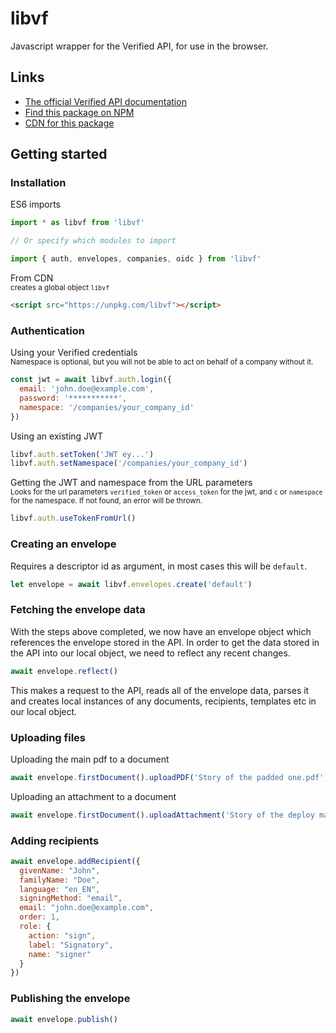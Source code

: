 # libvf

Javascript wrapper for the Verified API, for use in the browser.

## Links
* [The official Verified API documentation](https://docs.verified.eu)
* [Find this package on NPM](https://npmjs.com/package/libvf)
* [CDN for this package](https://unpkg.com/libvf)

## Getting started

### Installation
ES6 imports
```javascript
import * as libvf from 'libvf'

// Or specify which modules to import

import { auth, envelopes, companies, oidc } from 'libvf'
```

From CDN
<br>
<small>creates a global object `libvf`</small>
```html
<script src="https://unpkg.com/libvf"></script>
```


### Authentication
Using your Verified credentials<br>
<small>Namespace is optional, but you will not be able to act on behalf of a company without it.</small>
```javascript
const jwt = await libvf.auth.login({
  email: 'john.doe@example.com',
  password: '***********',
  namespace: '/companies/your_company_id'
})
```

Using an existing JWT
```javascript
libvf.auth.setToken('JWT ey...')
libvf.auth.setNamespace('/companies/your_company_id')
```


Getting the JWT and namespace from the URL parameters<br>
<small>Looks for the url parameters `verified_token` or `access_token` for the jwt, and `c` or `namespace` for the namespace. If not found, an error will be thrown.</small>
```javascript
libvf.auth.useTokenFromUrl()
```

### Creating an envelope
Requires a descriptor id as argument, in most cases this will be `default`.
```javascript
let envelope = await libvf.envelopes.create('default')
```

### Fetching the envelope data
With the steps above completed, we now have an envelope object which references the envelope stored in the API. In order to get the data stored in the API into our local object, we need to reflect any recent changes.
```javascript
await envelope.reflect()
```
This makes a request to the API, reads all of the envelope data, parses it and creates local instances of any documents, recipients, templates etc in our local object.


### Uploading files
Uploading the main pdf to a document
```javascript
await envelope.firstDocument().uploadPDF('Story of the padded one.pdf', fileBinary)
```

Uploading an attachment to a document
```javascript
await envelope.firstDocument().uploadAttachment('Story of the deploy man.txt', fileBinary)
```

### Adding recipients
```javascript
await envelope.addRecipient({
  givenName: "John",
  familyName: "Doe",
  language: "en_EN",
  signingMethod: "email",
  email: "john.doe@example.com",
  order: 1,
  role: {
    action: "sign",
    label: "Signatory",
    name: "signer"
  }
})
```

### Publishing the envelope
```javascript
await envelope.publish()
```